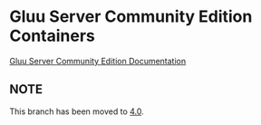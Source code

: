 # Gluu Server Community Edition Containers

[Gluu Server Community Edition Documentation](https://gluu.org/docs/ce/4.0)

## NOTE

This branch has been moved to [4.0](https://github.com/GluuFederation/community-edition-containers/tree/4.0).
